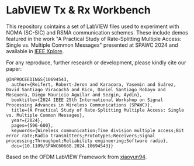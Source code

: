 # LabVIEW Tx & Rx Workbench
This repository cointains a set of LabVIEW files used to experiment with NOMA (SC-SIC) and RSMA communication schemes. These include demos featured in the work "A Practical Study of Rate-Splitting Multiple Access: Single vs. Multiple Common Messages" presented at SPAWC 2024 and available in [IEEE Xplore](https://ieeexplore.ieee.org/document/10694543).

For any reproduce, further research or development, please kindly cite our paper:
```
@INPROCEEDINGS{10694543,
  author={Reifert, Robert-Jeron and Karacora, Yasemin and Suárez, David Santiago Viracachá and Rico, Daniel Santiago Robayo and Mosquera, Diego Mauricio Aguilar and Sezgin, Aydin},
  booktitle={2024 IEEE 25th International Workshop on Signal Processing Advances in Wireless Communications (SPAWC)}, 
  title={A Practical Study of Rate-Splitting Multiple Access: Single vs. Multiple Common Messages}, 
  year={2024},
  pages={596-600},
  keywords={Wireless communication;Time division multiple access;Bit error rate;Radio transmitters;Prototypes;Receivers;Signal processing;Throughput;Reliability engineering;Software radio},
  doi={10.1109/SPAWC60668.2024.10694543}}
```

Based on the OFDM LabVIEW Framework from [xiaoyun94](https://github.com/xiaoyun94/OFDM-Framework-LabVIEW).
